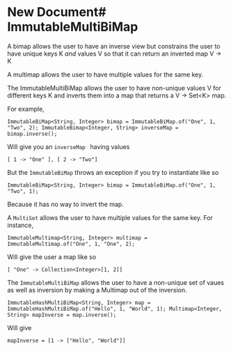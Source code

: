 # New Document# ImmutableMultiBiMap

A bimap allows the user to have an inverse view but constrains the user to have unique keys K _and_ values V so that it can 
return an inverted map V -> K

A multimap allows the user to have multiple values for the same key.

The ImmutableMultiBiMap allows the user to have non-unique values V for different keys K and inverts them into a map 
that returns a V \-> Set\<K\> map. 

For example,

`ImmutableBiMap<String, Integer> bimap = ImmutableBiMap.of("One", 1, "Two", 2);
ImmutableBimap<Integer, String> inverseMap = bimap.inverse();
`

Will give you an <code>inverseMap </code> having values

`
[ 1 -> "One" ], [ 2 -> "Two"]
`

But the `ImmutableBiMap` throws an exception if you try to instantiate like so

`
ImmutableBiMap<String, Integer> bimap = ImmutableBiMap.of("One", 1, "Two", 1);
`

Because it has no way to invert the map.

A `MultiSet` allows the user to have multiple values for the same key. For instance,

`
 ImmutableMultimap<String, Integer> multimap = ImmutableMultimap.of("One", 1, "One", 2);
`

Will give the user a map like so

`[ "One" -> Collection<Integer>[1, 2]]`

The `ImmutableMultiBiMap` allows the user to have a non-unique set of vaues as well as inversion by making a Multimap out of the inversion.

`ImmutableHashMultiBiMap<String, Integer> map = ImmutableHashMultiBiMap.of("Hello", 1, "World", 1);
 Multimap<Integer, String> mapInverse = map.inverse();`
 
 Will give 
 
 `mapInverse = [1 -> ["Hello", "World"]]`
      


